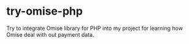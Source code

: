 # try-omise-php
Try to integrate Omise library for PHP into my project for learning how Omise deal with out payment data.
